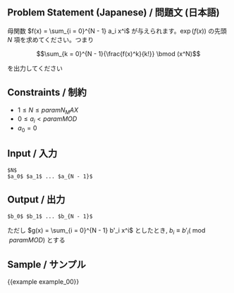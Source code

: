 Problem Statement (Japanese) / 問題文 (日本語)
---------

母関数 $f(x) = \sum_{i = 0}^{N - 1} a_i x^i$ が与えられます。$\exp(f(x))$ の先頭 $N$ 項を求めてください。つまり

$$\sum_{k = 0}^{N - 1}{\frac{f(x)^k}{k!}} \bmod (x^N)$$

を出力してください


Constraints / 制約
---------

- $1 \leq N \leq {{param N_MAX}}$
- $0 \leq a_i < {{param MOD}}$
- $a_0 = 0$

Input / 入力
---------

```
$N$
$a_0$ $a_1$ ... $a_{N - 1}$
```

Output / 出力
---------

```
$b_0$ $b_1$ ... $b_{N - 1}$
```

ただし $g(x) = \sum_{i = 0}^{N - 1} b'_i x^i$ としたとき, $b_i \equiv b'_i (\bmod {{param MOD}})$ とする

Sample / サンプル
---------

{{example example_00}}
